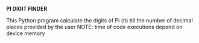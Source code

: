 **PI DIGIT FINDER**

This Python program calculate the digits of Pi (π) till the number of decimal places provided by the user
NOTE: time of code executions depend on device memory
